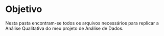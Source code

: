 # Objetivo
Nesta pasta encontram-se todos os arquivos necessários para replicar a Análise Qualitativa do meu projeto de Análise de Dados.
